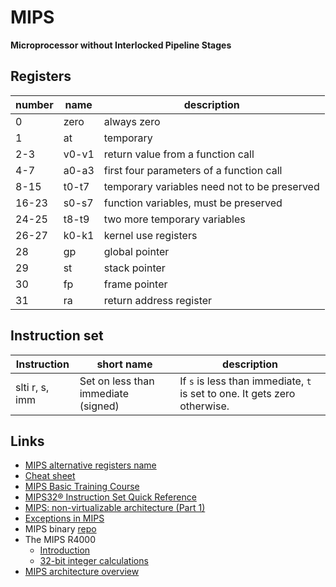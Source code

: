 # MIPS

**Microprocessor without Interlocked Pipeline Stages**

## Registers

| number | name | description |
|--------|------|-------------|
| 0 | zero | always zero |
| 1 | at | temporary |
| 2-3 | v0-v1 | return value from a function call |
| 4-7 | a0-a3 | first four parameters of a function call |
| 8-15 | t0-t7 | temporary variables need not to be preserved |
| 16-23 | s0-s7 | function variables, must be preserved |
| 24-25 | t8-t9 | two more temporary variables |
| 26-27 | k0-k1 | kernel use registers |
| 28 | gp | global pointer |
| 29 | st | stack pointer |
| 30 | fp | frame pointer |
| 31 | ra | return address register |

## Instruction set

| Instruction | short name | description |
|-------------|------------|-------------|
| slti r, s, imm | Set on less than immediate (signed) | If ``s`` is less than immediate, ``t`` is set to one. It gets zero otherwise. |

## Links

 - [MIPS alternative registers name](https://www.cs.umd.edu/class/sum2003/cmsc311/Notes/Mips/altReg.html)
 - [Cheat sheet](https://inst.eecs.berkeley.edu/~cs61c/resources/MIPS_Green_Sheet.pdf)
 - [MIPS Basic Training Course](https://community.imgtec.com/developers/mips/resources/training-courses/mips-basic-training-course/)
 - [MIPS32® Instruction Set Quick Reference](https://www.cs.duke.edu/courses/fall13/compsci250/MIPS32_QRC.pdf)
 - [MIPS: non-virtualizable architecture (Part 1)](http://www.nulltrace.org/2011/04/mips-non-virtualizable-architecture.html)
 - [Exceptions in MIPS](http://www.cs.iit.edu/~virgil/cs470/Labs/Lab7.pdf)
 - MIPS binary [repo](https://github.com/darkerego/mips-binaries)
 - The MIPS R4000
   - [Introduction](https://blogs.msdn.microsoft.com/oldnewthing/20180402-00/?p=98415)
   - [32-bit integer calculations](https://blogs.msdn.microsoft.com/oldnewthing/20180403-00/?p=98425)
 - [MIPS architecture overview](https://tams.informatik.uni-hamburg.de/applets/hades/webdemos/mips.html)


